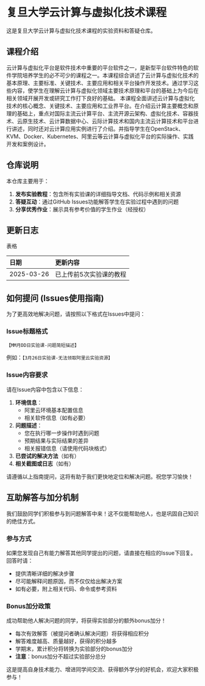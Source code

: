 # 复旦大学云计算与虚拟化技术课程

这是复旦大学云计算与虚拟化技术课程的实验资料和答疑仓库。

## 课程介绍

云计算与虚拟化平台是软件技术中重要的平台软件之一，是新型平台软件特色的软件学院培养学生的必不可少的课程之一。本课程综合讲述了云计算与虚拟化技术的基本原理、主要标准、关键技术、主要应用和相关平台操作开发技术。通过学习这些内容，使学生在理解云计算与虚拟化领域主要技术原理和平台的基础上为今后在相关领域开展开发或研究工作打下良好的基础。
本课程全面讲述云计算与虚拟化技术的核心概念、关键技术、主要应用和工业界平台。在介绍云计算主要概念和原理的基础上，重点对国际主流云计算平台、主流开源云架构、虚拟化技术、容器技术、云原生技术、云计算数据中心、云际计算技术和国内主流云计算技术和平台进行讲述，同时还对云计算应用实例进行了介绍。并指导学生在OpenStack、KVM、Docker、Kubernetes、阿里云等云计算与虚拟化平台的实际操作、实践开发和案例设计。

## 仓库说明

本仓库主要用于：

1. **发布实验教程**：包含所有实验课的详细指导文档、代码示例和相关资源
3. **答疑互动**：通过GitHub Issues功能解答学生在实验过程中遇到的问题
4. **分享优秀作业**：展示具有参考价值的学生作业（经授权）

## 更新日志

表格

| 日期       | 更新内容                |
| :--------- | :---------------------- |
| 2025-03-26 | 已上传前5次实验课的教程 |

## 如何提问 (Issues使用指南)

为了更高效地解决问题，请按照以下格式在Issues中提问：

### Issue标题格式

```
【MM月DD日实验课-问题简短描述】  
```

例如：`【3月26日实验课-无法领取阿里云实验资源】`

### Issue内容要求

请在Issue内容中包含以下信息：

1. **环境信息**：
   - 阿里云环境基本配置信息
   - 相关软件信息（如有必要）
2. **问题描述**：
   - 您在执行哪一步操作时遇到问题
   - 预期结果与实际结果的差异
   - 相关报错信息（请使用代码块格式）
3. **已尝试的解决方法**（如有）
4. **相关截图或日志**（如有）

请遵循以上指南提问，这将有助于我们更快地定位和解决问题。祝您学习愉快！

## 互助解答与加分机制

我们鼓励同学们积极参与到问题解答中来！这不仅能帮助他人，也是巩固自己知识的绝佳方式。

### 参与方式

如果您发现自己有能力解答其他同学提出的问题，请直接在相应的Issue下回复。回答时请：

- 提供清晰详细的解决步骤
- 尽可能解释问题原因，而不仅仅给出解决方案
- 如有必要，附上相关代码、命令或参考资料

### Bonus加分政策

成功帮助他人解决问题的同学，将获得实验部分的额外bonus加分！

- 每次有效解答（被提问者确认解决问题）将获得相应积分
- 解答难度越高、质量越好，获得的积分越多
- 学期末，累计积分将转换为实验部分的bonus加分
- **注意**：bonus加分不超过实验部分总分

这是提高自身技术能力、增进同学间交流、获得额外学分的好机会，欢迎大家积极参与！
